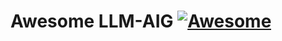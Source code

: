 Awesome LLM-AIG [![Awesome](https://jaywcjlove.github.io/sb/ico/awesome.svg)](https://github.com/sindresorhus/awesome)
===
